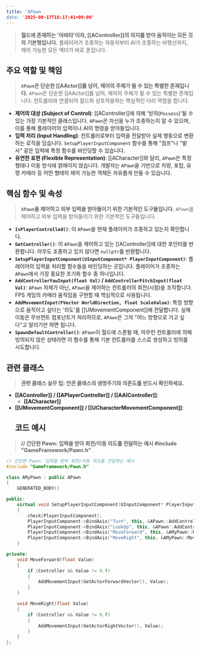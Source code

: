 ```yaml
---
title: 'APawn
date: '2025-08-17T16:17:41+09:00'
---
```



> **월드에 존재하는 '아바타'이자, [[AController]]의 의지를 받아 움직이는 모든 것의 기본형입니다.** 플레이어가 조종하는 자동차부터 AI가 조종하는 비행선까지, 제어 가능한 모든 액터가 바로 폰입니다.

## 주요 역할 및 책임
> **`APawn`은 단순한 [[AActor]]를 넘어, 제어의 주체가 될 수 있는 특별한 존재입니다.**
`APawn`은 단순한 [[AActor]]를 넘어, 제어의 주체가 될 수 있는 특별한 존재입니다. 컨트롤러와 연결되어 월드와 상호작용하는 핵심적인 다리 역할을 합니다.
* **제어의 대상 (Subject of Control)**:
	[[AController]]에 의해 '빙의(`Possess`)'될 수 있는 가장 기본적인 클래스입니다. `APawn`은 자신을 누가 조종하는지 알 수 있으며, 이를 통해 플레이어의 입력이나 AI의 명령을 받아들입니다.
* **입력 처리 (Input Handling)**:
	컨트롤러로부터 입력을 전달받아 실제 행동으로 변환하는 로직을 담습니다. `SetupPlayerInputComponent` 함수를 통해 "점프"나 "발사" 같은 입력에 특정 함수를 바인딩할 수 있습니다.
* **유연한 표현 (Flexible Representation)**:
	[[ACharacter]]와 달리, `APawn`은 특정 형태나 이동 방식에 얽매이지 않습니다. 개발자는 `APawn`을 기반으로 차량, 포탑, 유령 카메라 등 어떤 형태의 제어 가능한 객체든 자유롭게 만들 수 있습니다.

## 핵심 함수 및 속성
> **`APawn`을 제어하고 외부 입력을 받아들이기 위한 기본적인 도구들입니다.**
`APawn`을 제어하고 외부 입력을 받아들이기 위한 기본적인 도구들입니다.
* **`IsPlayerControlled()`**:
	이 `APawn`을 현재 플레이어가 조종하고 있는지 확인합니다.
* **`GetController()`**:
	이 `APawn`을 제어하고 있는 [[AController]]에 대한 포인터를 반환합니다. 아무도 조종하고 있지 않다면 `nullptr`를 반환합니다.
* **`SetupPlayerInputComponent(UInputComponent* PlayerInputComponent)`**:
	플레이어의 입력을 처리할 함수들을 바인딩하는 곳입니다. 플레이어가 조종하는 `APawn`에서 가장 중요한 초기화 함수 중 하나입니다.
* **`AddControllerYawInput(float Val)` / `AddControllerPitchInput(float Val)`**:
	`APawn` 자체가 아닌, `APawn`을 제어하는 컨트롤러의 회전(시점)을 조작합니다. FPS 게임의 카메라 움직임을 구현할 때 핵심적으로 사용됩니다.
* **`AddMovementInput(FVector WorldDirection, float ScaleValue)`**:
	특정 방향으로 움직이고 싶다는 '의도'를 [[UMovementComponent]]에 전달합니다. 실제 이동은 무브먼트 컴포넌트가 처리하므로, `APawn`은 그저 "어느 방향으로 가고 싶다"고 알리기만 하면 됩니다.
* **`SpawnDefaultController()`**:
	`APawn`이 월드에 스폰될 때, 아무런 컨트롤러에 의해 빙의되지 않은 상태라면 이 함수를 통해 기본 컨트롤러를 스스로 생성하고 빙의를 시도합니다.

## 관련 클래스
> **관련 클래스 실무 팁: 연관 클래스의 생명주기와 의존도를 반드시 확인하세요.**
* **[[AController]] / [[APlayerController]] / [[AAIController]]**:
	* **[[ACharacter]]**
* **[[UMovementComponent]] / [[UCharacterMovementComponent]]**:
	## 코드 예시
> **// 간단한 Pawn: 입력을 받아 회전/이동 의도를 전달하는 예시 #include "GameFramework/Pawn.h"**
```cpp
// 간단한 Pawn: 입력을 받아 회전/이동 의도를 전달하는 예시
#include "GameFramework/Pawn.h"

class AMyPawn : public APawn
{
    GENERATED_BODY()

public:
    virtual void SetupPlayerInputComponent(UInputComponent* PlayerInputComponent) override
    {
        check(PlayerInputComponent);
        PlayerInputComponent->BindAxis("Turn", this, &APawn::AddControllerYawInput);
        PlayerInputComponent->BindAxis("LookUp", this, &APawn::AddControllerPitchInput);
        PlayerInputComponent->BindAxis("MoveForward", this, &AMyPawn::MoveForward);
        PlayerInputComponent->BindAxis("MoveRight", this, &AMyPawn::MoveRight);
    }

private:
    void MoveForward(float Value)
    {
        if (Controller && Value != 0.f)
        {
            AddMovementInput(GetActorForwardVector(), Value);
        }
    }

    void MoveRight(float Value)
    {
        if (Controller && Value != 0.f)
        {
            AddMovementInput(GetActorRightVector(), Value);
        }
    }
};
```
